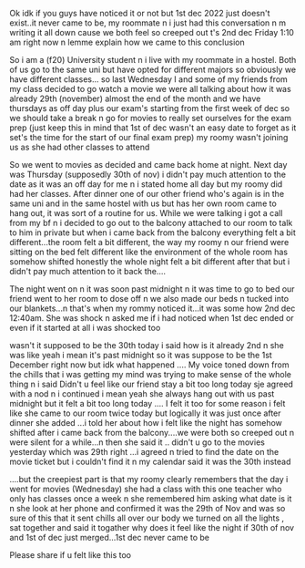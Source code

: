  Ok idk if you guys have noticed it or not but 1st dec 2022 just doesn't exist..it never came to be, my roommate n i just had this conversation n m writing it all down cause we both feel so creeped out t's 2nd dec Friday 1:10 am right now n lemme explain how we came to this conclusion

So i am a (f20) University student n i live with my roommate in a hostel. Both of us go to the same uni but have opted for different majors so obviously we have different classes... so last Wednesday I and some of my friends from my class decided to go watch a movie we were all talking about how it was already 29th (november) almost the end of the month and we have thursdays as off day plus our exam's starting from the first week of dec so we should take a break n go for movies to really set ourselves for the exam prep (just keep this in mind that 1st of dec wasn't an easy date to forget as it set's the time for the start of our final exam prep) my roomy wasn't joining us as she had other classes to attend

So we went to movies as decided and came back home at night. Next day was Thursday (supposedly 30th of nov) i didn't pay much attention to the date as it was an off day for me n i stated home all day but my roomy did had her classes. After dinner one of our other friend who's again is in the same uni and in the same hostel with us but has her own room came to hang out, it was sort of a routine for us. While we were talking i got a call from my bf n i decided to go out to the balcony attached to our room to talk to him in private but when i came back from the balcony everything felt a bit different...the room felt a bit different, the way my roomy n our friend were sitting on the bed felt different like the environment of the whole room has somehow shifted honestly the whole night felt a bit different after that  but i didn't pay much attention to it back the....

The night went on n it was soon past midnight n it was time to go to bed our friend went to her room to dose off n we also made our beds n tucked into our blankets...n that's when my rommy noticed it...it was some how 2nd dec 12:40am. She was shock n asked me if i had noticed when 1st dec ended or even if it started at all i was shocked too 

 wasn't it supposed to be the 30th today i said how is it already 2nd n she was like yeah i mean it's past midnight so it was suppose to be the 1st December right now but idk what happened .... My voice toned down from the chills that i was getting my mind was trying to make sense of the whole thing n i said Didn't u feel like our friend stay a bit too long today sje agreed with a nod n i continued i mean yeah she always hang out with us past midnight but it felt a bit too long today .... I felt it too for some reason i felt like she came to our room twice today but logically it was just once after dinner she added ...i told her about how i felt like the night has somehow shifted after i came back from the balcony....we were both so creeped out n were silent for a while...n then she said it .. didn't u go to the movies yesterday which was 29th right ...i agreed n tried to find the date on the movie ticket but i couldn't find it n my calendar said it was the 30th instead 
 
....but the creepiest part is that my roomy clearly remembers that the day i went for movies (Wednesday) she had a class with this one teacher who only has classes once a week n she remembered him asking what date is it n she look at her phone and confirmed it was the 29th of Nov and was so sure of this that it sent chills all over our body we turned on all the lights , sat together and said it togather why does it feel like the night if 30th of nov and 1st of dec just merged...1st dec never came to be

Please share if u felt like this too